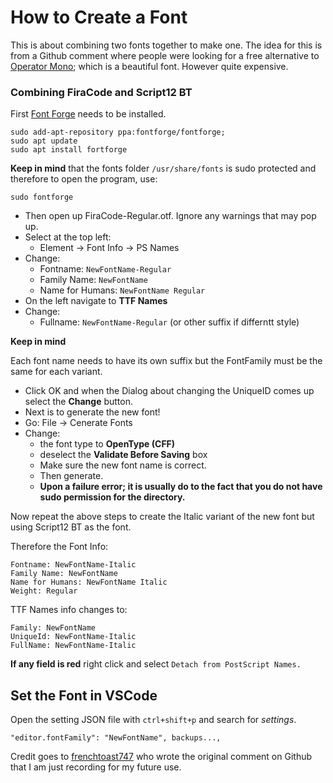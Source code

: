 # How to Create a Font

This is about combining two fonts together to make one. The idea for this is from a Github comment where people were looking for a free alternative to [Operator Mono](https://www.typography.com/fonts/operator/styles); which is a beautiful font. However quite expensive.

### Combining FiraCode and Script12 BT

First [Font Forge]() needs to be installed.

```
sudo add-apt-repository ppa:fontforge/fontforge;
sudo apt update
sudo apt install fortforge
```

**Keep in mind** that the fonts folder `/usr/share/fonts` is sudo protected and therefore to open the program, use:

```
sudo fontforge
```

- Then open up FiraCode-Regular.otf. Ignore any warnings that may pop up.
- Select at the top left:
  - Element -> Font Info -> PS Names
- Change:
  - Fontname: `NewFontName-Regular`
  - Family Name: `NewFontName`
  - Name for Humans: `NewFontName Regular`
- On the left navigate to **TTF Names**
- Change:
  - Fullname: `NewFontName-Regular` (or other suffix if differntt style)

**Keep in mind**

Each font name needs to have its own suffix but the FontFamily must be the same for each variant.

- Click OK and when the Dialog about changing the UniqueID comes up select the **Change** button.
- Next is to generate the new font!
- Go: File -> Cenerate Fonts
- Change:
  - the font type to **OpenType (CFF)**
  - deselect the **Validate Before Saving** box
  - Make sure the new font name is correct.
  - Then generate.
  - **Upon a failure error; it is usually do to the fact that you do not have sudo permission for the directory.**

Now repeat the above steps to create the Italic variant of the new font but using Script12 BT as the font.

Therefore the Font Info:

```
Fontname: NewFontName-Italic
Family Name: NewFontName
Name for Humans: NewFontName Italic
Weight: Regular
```

TTF Names info changes to:

```
Family: NewFontName
UniqueId: NewFontName-Italic
FullName: NewFontName-Italic
```

**If any field is red** right click and select `Detach from PostScript Names.`

## Set the Font in VSCode

Open the setting JSON file with `ctrl+shift+p` and search for _settings_.

```
"editor.fontFamily": "NewFontName", backups...,
```

Credit goes to [frenchtoast747](https://github.com/frenchtoast747) who wrote the original comment on Github that I am just recording for my future use.
